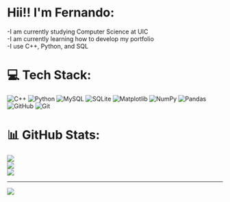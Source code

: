 # Hii!! I'm Fernando:
-I am currently studying Computer Science at UIC<br>-I am currently learning how to develop my portfolio<br>-I use C++, Python, and SQL


# 💻 Tech Stack:
![C++](https://img.shields.io/badge/c++-%2300599C.svg?style=for-the-badge&logo=c%2B%2B&logoColor=white) ![Python](https://img.shields.io/badge/python-3670A0?style=for-the-badge&logo=python&logoColor=ffdd54) ![MySQL](https://img.shields.io/badge/mysql-4479A1.svg?style=for-the-badge&logo=mysql&logoColor=white) ![SQLite](https://img.shields.io/badge/sqlite-%2307405e.svg?style=for-the-badge&logo=sqlite&logoColor=white) ![Matplotlib](https://img.shields.io/badge/Matplotlib-%23ffffff.svg?style=for-the-badge&logo=Matplotlib&logoColor=black) ![NumPy](https://img.shields.io/badge/numpy-%23013243.svg?style=for-the-badge&logo=numpy&logoColor=white) ![Pandas](https://img.shields.io/badge/pandas-%23150458.svg?style=for-the-badge&logo=pandas&logoColor=white) ![GitHub](https://img.shields.io/badge/github-%23121011.svg?style=for-the-badge&logo=github&logoColor=white) ![Git](https://img.shields.io/badge/git-%23F05033.svg?style=for-the-badge&logo=git&logoColor=white)
# 📊 GitHub Stats:
![](https://github-readme-stats.vercel.app/api?username=FernandoLpz0911&theme=radical&hide_border=false&include_all_commits=true&count_private=true)<br/>
![](https://github-readme-streak-stats.herokuapp.com/?user=FernandoLpz0911&theme=radical&hide_border=false)<br/>
![](https://github-readme-stats.vercel.app/api/top-langs/?username=FernandoLpz0911&theme=radical&hide_border=false&include_all_commits=true&count_private=true&layout=compact)

---
[![](https://visitcount.itsvg.in/api?id=FernandoLpz0911&icon=0&color=0)](https://visitcount.itsvg.in)

<!-- Proudly created with GPRM ( https://gprm.itsvg.in ) -->
<!--
**FernandoLpz0911/FernandoLpz0911** is a ✨ _special_ ✨ repository because its `README.md` (this file) appears on your GitHub profile.

Here are some ideas to get you started:

- 🌱 I’m currently learning ...
- 👯 I’m looking to collaborate on ...
- 🤔 I’m looking for help with ...
- 💬 Ask me about ...
- 😄 Pronouns: ...
- ⚡ Fun fact: ...
-->
